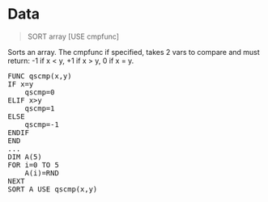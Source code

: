 # Data

> SORT array [USE cmpfunc]

Sorts an array. The cmpfunc if specified, takes 2 vars to compare and must return: -1 if x < y, +1 if x > y, 0 if x = y.


<pre>FUNC qscmp(x,y)
IF x=y
    qscmp=0
ELIF x>y
    qscmp=1
ELSE
    qscmp=-1
ENDIF
END
...
DIM A(5)
FOR i=0 TO 5
    A(i)=RND
NEXT
SORT A USE qscmp(x,y)

